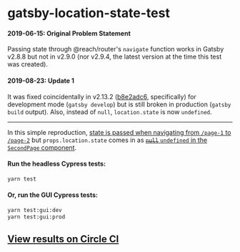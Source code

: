 # gatsby-location-state-test

#### 2019-06-15: Original Problem Statement

Passing state through @reach/router's `navigate` function works in Gatsby v2.8.8
but not in v2.9.0 (nor v2.9.4, the latest version at the time this test was
created).

#### 2019-08-23: Update 1

It was fixed coincidentally in v2.13.2
([b8e2adc6](https://github.com/gatsbyjs/gatsby/commit/b8e2adc6956ae01fa3a94c23debf010e3775d322),
specifically) for development mode (`gatsby develop`) but is still broken in
production (`gatsby build` output). Also, instead of `null`, `location.state` is
now `undefined`.

---

In this simple reproduction,
[state is passed when navigating from `/page-1` to `/page-2`](https://github.com/wKovacs64/gatsby-location-state-test/blob/42f3ebf98c770e971451455da2ed1821f4639fe9/src/pages/index.js#L18)
but `props.location.state` comes in as
[~~`null`~~ `undefined` in the `SecondPage` component](https://github.com/wKovacs64/gatsby-location-state-test/blob/42f3ebf98c770e971451455da2ed1821f4639fe9/src/pages/page-2.js#L14).

#### Run the headless Cypress tests:

```sh
yarn test
```

#### Or, run the GUI Cypress tests:

```sh
yarn test:gui:dev
yarn test:gui:prod
```

## [View results on Circle CI](https://circleci.com/gh/wKovacs64/gatsby-location-state-test/7)

